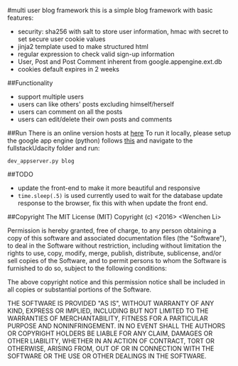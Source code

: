 #multi user blog framework
this is a simple blog framework with basic features:
* security: sha256 with salt to store user information, hmac with secret to set secure user cookie values
* jinja2 template used to make structured html
* regular expression to check valid sign-up information
* User, Post and Post Comment inherent from google.appengine.ext.db
* cookies default expires in 2 weeks

##Functionality
* support multiple users
* users can like others' posts excluding himself/herself
* users can comment on all the posts
* users can edit/delete their own posts and comments



##Run
There is an online version hosts at [here](http://multi-user-blog-wenchen.appspot.com/)
To run it locally, please setup the google app engine (python) follows [this](https://cloud.google.com/appengine/downloads) and navigate to the fullstackUdacity
folder and run:

```dev_appserver.py blog```

##TODO
* update the front-end to make it more beautiful and responsive
* ```time.sleep(.5)``` is used currently used to wait for the database update response to the browser, fix this with when update the front end.


##Copyright
The MIT License (MIT)
Copyright (c) <2016> \<Wenchen Li\>

Permission is hereby granted, free of charge, to any person obtaining a copy of this software and associated documentation files (the "Software"), to deal in the Software without restriction, including without limitation the rights to use, copy, modify, merge, publish, distribute, sublicense, and/or sell copies of the Software, and to permit persons to whom the Software is furnished to do so, subject to the following conditions:

The above copyright notice and this permission notice shall be included in all copies or substantial portions of the Software.

THE SOFTWARE IS PROVIDED "AS IS", WITHOUT WARRANTY OF ANY KIND, EXPRESS OR IMPLIED, INCLUDING BUT NOT LIMITED TO THE WARRANTIES OF MERCHANTABILITY, FITNESS FOR A PARTICULAR PURPOSE AND NONINFRINGEMENT. IN NO EVENT SHALL THE AUTHORS OR COPYRIGHT HOLDERS BE LIABLE FOR ANY CLAIM, DAMAGES OR OTHER LIABILITY, WHETHER IN AN ACTION OF CONTRACT, TORT OR OTHERWISE, ARISING FROM, OUT OF OR IN CONNECTION WITH THE SOFTWARE OR THE USE OR OTHER DEALINGS IN THE SOFTWARE.
